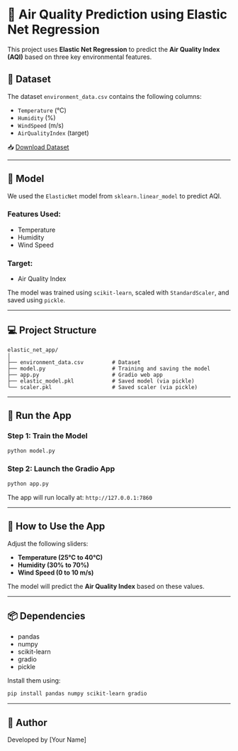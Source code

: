 # 🌿 Air Quality Prediction using Elastic Net Regression

This project uses **Elastic Net Regression** to predict the **Air Quality Index (AQI)** based on three key environmental features.

## 📁 Dataset

The dataset `environment_data.csv` contains the following columns:

- `Temperature` (°C)
- `Humidity` (%)
- `WindSpeed` (m/s)
- `AirQualityIndex` (target)

📥 [Download Dataset](./environment_data.csv)

---

## 🧠 Model

We used the `ElasticNet` model from `sklearn.linear_model` to predict AQI.

### Features Used:
- Temperature
- Humidity
- Wind Speed

### Target:
- Air Quality Index

The model was trained using `scikit-learn`, scaled with `StandardScaler`, and saved using `pickle`.

---

## 💻 Project Structure

```
elastic_net_app/
│
├── environment_data.csv         # Dataset
├── model.py                     # Training and saving the model
├── app.py                       # Gradio web app
├── elastic_model.pkl            # Saved model (via pickle)
└── scaler.pkl                   # Saved scaler (via pickle)
```

---

## 🚀 Run the App

### Step 1: Train the Model

```bash
python model.py
```

### Step 2: Launch the Gradio App

```bash
python app.py
```

The app will run locally at: `http://127.0.0.1:7860`

---

## 🧪 How to Use the App

Adjust the following sliders:
- **Temperature (25°C to 40°C)**
- **Humidity (30% to 70%)**
- **Wind Speed (0 to 10 m/s)**

The model will predict the **Air Quality Index** based on these values.

---

## 📦 Dependencies

- pandas
- numpy
- scikit-learn
- gradio
- pickle

Install them using:

```bash
pip install pandas numpy scikit-learn gradio
```

---

## 📌 Author

Developed by [Your Name]